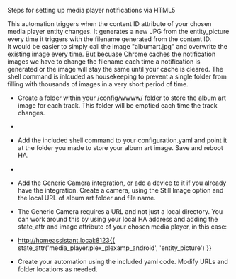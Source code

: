 Steps for setting up media player notifications via HTML5

This automation triggers when the content ID attribute of your chosen media player entity changes.  It generates a new JPG from the entity_picture every time it triggers with the filename generated from the content ID.  
It would be easier to simply call the image "albumart.jpg" and overwrite the existing image every time.  But becuase Chrome caches the notification images we have to change the filename each time a notification is generated or 
the image will stay the same until your cache is cleared.  The shell command is inlcuded as housekeeping to prevent a single folder from filling with thousands of images in a very short period of time.  

- Create a folder within your /config/wwww/ folder to store the album art image for each track.  This folder will be emptied each time the track changes.
- 
- Add the included shell command to your configuration.yaml and point it at the folder you made to store your album art image.  Save and reboot HA.
- 
- Add the Generic Camera integration, or add a device to it if you already have the integration.  Create a camera, using the Still Image option and the local URL of album art folder and file name.
- The Generic Camera requires a URL and not just a local directory.  You can work around this by using your local HA address and adding the state_attr and image attribute of your chosen media player, in this case:
- http://homeassistant.local:8123{{ state_attr('media_player.plex_plexamp_android', 'entity_picture') }}

- Create your automation using the included yaml code.  Modify URLs and folder locations as needed.
